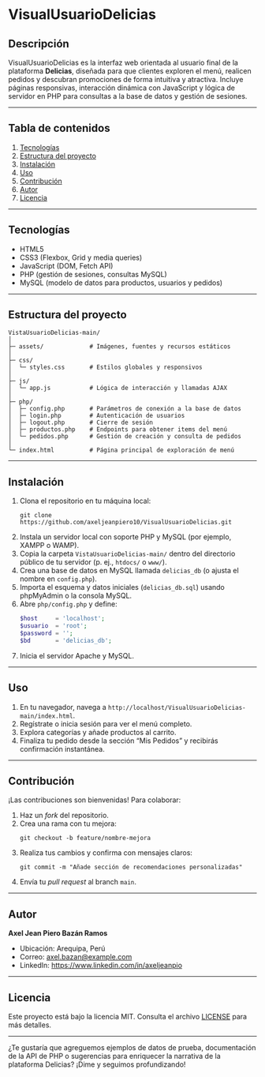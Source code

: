 # VisualUsuarioDelicias

## Descripción

VisualUsuarioDelicias es la interfaz web orientada al usuario final de la plataforma **Delicias**, diseñada para que clientes exploren el menú, realicen pedidos y descubran promociones de forma intuitiva y atractiva. Incluye páginas responsivas, interacción dinámica con JavaScript y lógica de servidor en PHP para consultas a la base de datos y gestión de sesiones.

---

## Tabla de contenidos

1. [Tecnologías](#tecnologías)  
2. [Estructura del proyecto](#estructura-del-proyecto)  
3. [Instalación](#instalación)  
4. [Uso](#uso)  
5. [Contribución](#contribución)  
6. [Autor](#autor)  
7. [Licencia](#licencia)  

---

## Tecnologías

- HTML5  
- CSS3 (Flexbox, Grid y media queries)  
- JavaScript (DOM, Fetch API)  
- PHP (gestión de sesiones, consultas MySQL)  
- MySQL (modelo de datos para productos, usuarios y pedidos)  

---

## Estructura del proyecto

```
VistaUsuarioDelicias-main/
│
├─ assets/             # Imágenes, fuentes y recursos estáticos
│
├─ css/
│  └─ styles.css       # Estilos globales y responsivos
│
├─ js/
│  └─ app.js           # Lógica de interacción y llamadas AJAX
│
├─ php/
│  ├─ config.php       # Parámetros de conexión a la base de datos
│  ├─ login.php        # Autenticación de usuarios
│  ├─ logout.php       # Cierre de sesión
│  ├─ productos.php    # Endpoints para obtener items del menú
│  └─ pedidos.php      # Gestión de creación y consulta de pedidos
│
└─ index.html          # Página principal de exploración de menú
```

---

## Instalación

1. Clona el repositorio en tu máquina local:  
   ```
   git clone https://github.com/axeljeanpiero10/VisualUsuarioDelicias.git
   ```
2. Instala un servidor local con soporte PHP y MySQL (por ejemplo, XAMPP o WAMP).  
3. Copia la carpeta `VistaUsuarioDelicias-main/` dentro del directorio público de tu servidor (p. ej., `htdocs/` o `www/`).  
4. Crea una base de datos en MySQL llamada `delicias_db` (o ajusta el nombre en `config.php`).  
5. Importa el esquema y datos iniciales (`delicias_db.sql`) usando phpMyAdmin o la consola MySQL.  
6. Abre `php/config.php` y define:  
   ```php
   $host     = 'localhost';
   $usuario  = 'root';
   $password = '';
   $bd       = 'delicias_db';
   ```
7. Inicia el servidor Apache y MySQL.  

---

## Uso

1. En tu navegador, navega a `http://localhost/VisualUsuarioDelicias-main/index.html`.  
2. Regístrate o inicia sesión para ver el menú completo.  
3. Explora categorías y añade productos al carrito.  
4. Finaliza tu pedido desde la sección “Mis Pedidos” y recibirás confirmación instantánea.  

---

## Contribución

¡Las contribuciones son bienvenidas! Para colaborar:

1. Haz un _fork_ del repositorio.  
2. Crea una rama con tu mejora:  
   ```
   git checkout -b feature/nombre-mejora
   ```
3. Realiza tus cambios y confirma con mensajes claros:  
   ```
   git commit -m "Añade sección de recomendaciones personalizadas"
   ```
4. Envía tu _pull request_ al branch `main`.  

---

## Autor

**Axel Jean Piero Bazán Ramos**  
- Ubicación: Arequipa, Perú  
- Correo: axel.bazan@example.com  
- LinkedIn: https://www.linkedin.com/in/axeljeanpio  

---

## Licencia

Este proyecto está bajo la licencia MIT. Consulta el archivo [LICENSE](LICENSE) para más detalles.  

---

¿Te gustaría que agreguemos ejemplos de datos de prueba, documentación de la API de PHP o sugerencias para enriquecer la narrativa de la plataforma Delicias? ¡Dime y seguimos profundizando!
